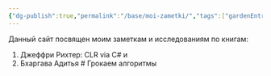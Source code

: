 ```yaml
---
{"dg-publish":true,"permalink":"/base/moi-zametki/","tags":["gardenEntry"]}
---
```



Данный сайт посвящен моим заметкам и исследованиям по книгам:
1. Джеффри Рихтер: CLR via C# и 
2. Бхаргава Адитья # Грокаем алгоритмы



